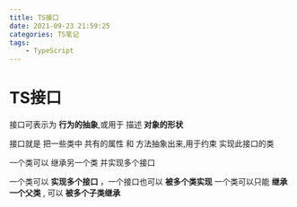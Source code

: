 ```yaml
---
title: TS接口
date: 2021-09-23 21:59:25
categories: TS笔记
tags: 
    - TypeScript
---
```


# TS接口

接口可表示为 __行为的抽象__,或用于 描述 __对象的形状__

接口就是 把一些类中 共有的属性 和 方法抽象出来,用于约束 实现此接口的类

一个类可以 继承另一个类 并实现多个接口

一个类可以 __实现多个接口__ ，一个接口也可以 __被多个类实现__
一个类可以只能 __继承一个父类__ , 可以 __被多个子类继承__
